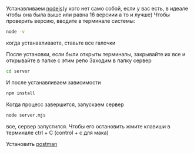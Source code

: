 Устанавливаем [nodejs](https://nodejs.org/en/)(у кого нет само собой, если у вас есть, в идеале чтобы она была выше или равна 16 версиии а то и лучше)
Чтобы проверить версию, вводите в терминале системы:
```bash
node -v
```

когда устанавливаете, ставьте все галочки

После установки, если были открыты терминалы, закрывайте их все и открывайте в папке с этим репо
Заходим в папку сервер

```bash
cd server
```

И после устанавливаем зависимости

```bash
npm install
```

Когда процесс завершится, запускаем сервер

```bash
node server.mjs
```

все, сервер запустился. Чтобы его остановить жмите клавиши в терминале ctrl + C (control + c для мака)

Установить [postman](https://www.postman.com/downloads/)
